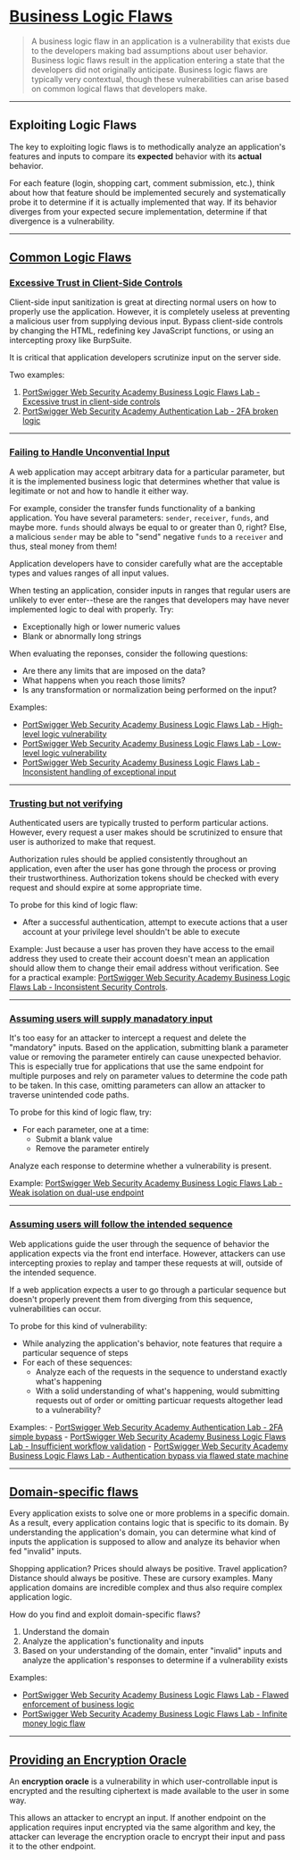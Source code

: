 # [Business Logic Flaws](https://portswigger.net/web-security/logic-flaws)

> A business logic flaw in an application is a vulnerability that exists due to the developers making bad assumptions about user behavior. Business logic flaws result in the application entering a state that the developers did not originally anticipate. Business logic flaws are typically very contextual, though these vulnerabilities can arise based on common logical flaws that developers make.

---

## Exploiting Logic Flaws

The key to exploiting logic flaws is to methodically analyze an application's features and inputs to compare its **expected** behavior with its **actual** behavior.

For each feature (login, shopping cart, comment submission, etc.), think about how that feature should be implemented securely and systematically probe it to determine if it is actually implemented that way. If its behavior diverges from your expected secure implementation, determine if that divergence is a vulnerability.

---

## [Common Logic Flaws](https://portswigger.net/web-security/logic-flaws/examples)

### [Excessive Trust in Client-Side Controls](https://portswigger.net/web-security/logic-flaws/examples#excessive-trust-in-client-side-controls)

Client-side input sanitization is great at directing normal users on how to properly use the application. However, it is completely useless at preventing a malicious user from supplying devious input. Bypass client-side controls by changing the HTML, redefining key JavaScript functions, or using an intercepting proxy like BurpSuite.

It is critical that application developers scrutinize input on the server side.

Two examples:
1. [PortSwigger Web Security Academy Business Logic Flaws Lab - Excessive trust in client-side controls](https://github.com/tgihf/writeups/blob/master/port-swigger-web-academy/business-logic-flaws/01%20-%20Excessive%20trust%20in%20client-side%20controls.md)
2. [PortSwigger Web Security Academy Authentication Lab - 2FA broken logic](https://github.com/tgihf/writeups/blob/master/port-swigger-web-academy/authentication/multi-factor-authentication/08%20-%202FA%20broken%20logic.md)

---

### [Failing to Handle Unconvential Input](https://portswigger.net/web-security/logic-flaws/examples#failing-to-handle-unconventional-input)

A web application may accept arbitrary data for a particular parameter, but it is the implemented business logic that determines whether that value is legitimate or not and how to handle it either way.

For example, consider the transfer funds functionality of a banking application. You have several parameters: `sender`, `receiver`, `funds`, and maybe more. `funds` should always be equal to or greater than 0, right? Else, a malicious `sender` may be able to "send" negative `funds` to a `receiver` and thus, steal money from them!

Application developers have to consider carefully what are the acceptable types and values ranges of all input values.

When testing an application, consider inputs in ranges that regular users are unlikely to ever enter--these are the ranges that developers may have never implemented logic to deal with properly. Try:

- Exceptionally high or lower numeric values
- Blank or abnormally long strings

When evaluating the reponses, consider the following questions:

- Are there any limits that are imposed on the data?
- What happens when you reach those limits?
- Is any transformation or normalization being performed on the input?

Examples:
- [PortSwigger Web Security Academy Business Logic Flaws Lab - High-level logic vulnerability](https://github.com/tgihf/writeups/blob/master/port-swigger-web-academy/business-logic-flaws/02%20-%20High-level%20logic%20vulnerability.md)
- [PortSwigger Web Security Academy Business Logic Flaws Lab - Low-level logic vulnerability](https://github.com/tgihf/writeups/blob/master/port-swigger-web-academy/business-logic-flaws/03%20-%20Low-level%20logic%20flaw.md)
- [PortSwigger Web Security Academy Business Logic Flaws Lab - Inconsistent handling of exceptional input](https://github.com/tgihf/writeups/blob/master/port-swigger-web-academy/business-logic-flaws/04%20-%20Inconsistent%20handling%20of%20exceptional%20input.md)

---

### [Trusting but not verifying](https://portswigger.net/web-security/logic-flaws/examples#making-flawed-assumptions-about-user-behavior)

Authenticated users are typically trusted to perform particular actions. However, every request a user makes should be scrutinized to ensure that user is authorized to make that request.

Authorization rules should be applied consistently throughout an application, even after the user has gone through the process or proving their trustworthiness. Authorization tokens should be checked with every request and should expire at some appropriate time.

To probe for this kind of logic flaw:
- After a successful authentication, attempt to execute actions that a user account at your privilege level shouldn't be able to execute

Example: Just because a user has proven they have access to the email address they used to create their account doesn't mean an application should allow them to change their email address without verification. See for a practical example: [PortSwigger Web Security Academy Business Logic Flaws Lab - Inconsistent Security Controls](https://github.com/tgihf/writeups/blob/master/port-swigger-web-academy/business-logic-flaws/05%20-%20Inconsistent%20security%20controls.md).

---

### [Assuming users will supply manadatory input](https://portswigger.net/web-security/logic-flaws/examples#making-flawed-assumptions-about-user-behavior)

It's too easy for an attacker to intercept a request and delete the "mandatory" inputs. Based on the application, submitting blank a parameter value or removing the parameter entirely can cause unexpected behavior. This is especially true for applications that use the same endpoint for multiple purposes and rely on parameter values to determine the code path to be taken. In this case, omitting parameters can allow an attacker to traverse unintended code paths.

To probe for this kind of logic flaw, try:

- For each parameter, one at a time:
	- Submit a blank value
	- Remove the parameter entirely

Analyze each response to determine whether a vulnerability is present.

Example: [PortSwigger Web Security Academy Business Logic Flaws Lab - Weak isolation on dual-use endpoint](https://github.com/tgihf/writeups/blob/master/port-swigger-web-academy/business-logic-flaws/06%20-%20Weak%20isolation%20on%20dual-use%20endpoint.md)

---

### [Assuming users will follow the intended sequence](https://portswigger.net/web-security/logic-flaws/examples#making-flawed-assumptions-about-user-behavior)

Web applications guide the user through the sequence of behavior the application expects via the front end interface. However, attackers can use intercepting proxies to replay and tamper these requests at will, outside of the intended sequence.

If a web application expects a user to go through a particular sequence but doesn't properly prevent them from diverging from this sequence, vulnerabilities can occur.

To probe for this kind of vulnerability:
- While analyzing the application's behavior, note features that require a particular sequence of steps
- For each of these sequences:
	- Analyze each of the requests in the sequence to understand exactly what's happening
	- With a solid understanding of what's happening, would submitting requests out of order or omitting particuar requests altogether lead to a vulnerability?

Examples:
	- [PortSwigger Web Security Academy Authentication Lab - 2FA simple bypass](https://github.com/tgihf/writeups/blob/master/port-swigger-web-academy/authentication/multi-factor-authentication/07%20-%202FA%20simple%20bypass.md)
	- [PortSwigger Web Security Academy Business Logic Flaws Lab - Insufficient workflow validation](https://github.com/tgihf/writeups/blob/master/port-swigger-web-academy/business-logic-flaws/07%20-%20Insufficient%20workflow%20validation.md)
	- [PortSwigger Web Security Academy Business Logic Flaws Lab - Authentication bypass via flawed state machine](https://github.com/tgihf/writeups/blob/master/port-swigger-web-academy/business-logic-flaws/08%20-%20Authentication%20bypass%20via%20flawed%20state%20machine.md)

---

## [Domain-specific flaws](https://portswigger.net/web-security/logic-flaws/examples#domain-specific-flaws)

Every application exists to solve one or more problems in a specific domain. As a result, every application contains logic that is specific to its domain. By understanding the application's domain, you can determine what kind of inputs the application is supposed to allow and analyze its behavior when fed "invalid" inputs.

Shopping application? Prices should always be positive. Travel application? Distance should always be positive. These are cursory examples. Many application domains are incredible complex and thus also require complex application logic.

How do you find and exploit domain-specific flaws?

1. Understand the domain
2. Analyze the application's functionality and inputs
3. Based on your understanding of the domain, enter "invalid" inputs and analyze the application's responses to determine if a vulnerability exists

Examples:
- [PortSwigger Web Security Academy Business Logic Flaws Lab - Flawed enforcement of business logic](https://github.com/tgihf/writeups/blob/master/port-swigger-web-academy/business-logic-flaws/09%20-%20Flawed%20enforcement%20of%20business%20rules.md)
- [PortSwigger Web Security Academy Business Logic Flaws Lab - Infinite money logic flaw](https://github.com/tgihf/writeups/blob/master/port-swigger-web-academy/business-logic-flaws/10%20-%20Infinite%20money%20logic%20flaw.md)

---

## [Providing an Encryption Oracle](https://portswigger.net/web-security/logic-flaws/examples#providing-an-encryption-oracle)

An **encryption oracle** is a vulnerability in which user-controllable input is encrypted and the resulting ciphertext is made available to the user in some way.

This allows an attacker to encrypt an input. If another endpoint on the application requires input encrypted via the same algorithm and key, the attacker can leverage the encryption oracle to encrypt their input and pass it to the other endpoint.


